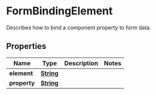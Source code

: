 

# FormBindingElement

Describes how to bind a component property to form data.

## Properties

| Name | Type | Description | Notes |
|------------ | ------------- | ------------- | -------------|
|**element** | [**String**](String.md) |  |  |
|**property** | [**String**](String.md) |  |  |



